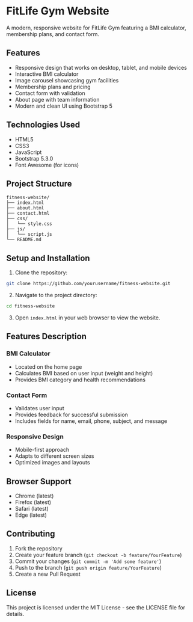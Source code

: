 # FitLife Gym Website

A modern, responsive website for FitLife Gym featuring a BMI calculator, membership plans, and contact form.

## Features

- Responsive design that works on desktop, tablet, and mobile devices
- Interactive BMI calculator
- Image carousel showcasing gym facilities
- Membership plans and pricing
- Contact form with validation
- About page with team information
- Modern and clean UI using Bootstrap 5

## Technologies Used

- HTML5
- CSS3
- JavaScript
- Bootstrap 5.3.0
- Font Awesome (for icons)

## Project Structure

```
fitness-website/
├── index.html
├── about.html
├── contact.html
├── css/
│   └── style.css
├── js/
│   └── script.js
└── README.md
```

## Setup and Installation

1. Clone the repository:
```bash
git clone https://github.com/yourusername/fitness-website.git
```

2. Navigate to the project directory:
```bash
cd fitness-website
```

3. Open `index.html` in your web browser to view the website.

## Features Description

### BMI Calculator
- Located on the home page
- Calculates BMI based on user input (weight and height)
- Provides BMI category and health recommendations

### Contact Form
- Validates user input
- Provides feedback for successful submission
- Includes fields for name, email, phone, subject, and message

### Responsive Design
- Mobile-first approach
- Adapts to different screen sizes
- Optimized images and layouts

## Browser Support

- Chrome (latest)
- Firefox (latest)
- Safari (latest)
- Edge (latest)

## Contributing

1. Fork the repository
2. Create your feature branch (`git checkout -b feature/YourFeature`)
3. Commit your changes (`git commit -m 'Add some feature'`)
4. Push to the branch (`git push origin feature/YourFeature`)
5. Create a new Pull Request

## License

This project is licensed under the MIT License - see the LICENSE file for details.
